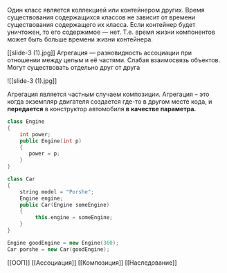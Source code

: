 Один класс является коллекцией или контейнером других. Время существования содержащихся классов не зависит от времени существования содержащего их класса. Если контейнер будет уничтожен, то его содержимое — нет. Т.е. время жизни компонентов может быть больше времени жизни контейнера.

[[slide-3 (1).jpg]]
Агрегация — разновидность ассоциации при отношении между целым и её частями. Слабая взаимосвязь объектов. Могут существовать отдельно друг от друга

![[slide-3 (1).jpg]] 

Агрегация является частным случаем композиции. Агрегация – это когда экземпляр двигателя создается где-то в другом месте кода, и **передается** в конструктор автомобиля **в качестве параметра.**

```c++
class Engine
{
    int power;
    public Engine(int p)
    {
       power = p;
    }
}        

class Car
{
    string model = "Porshe";
    Engine engine;
    public Car(Engine someEngine)
    {
         this.engine = someEngine;
    }
}

Engine goodEngine = new Engine(360);
Car porshe = new Car(goodEngine);
```

[[ООП]] [[Ассоциация]] [[Композиция]] [[Наследование]]